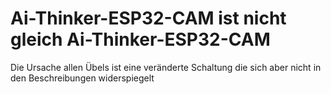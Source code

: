 # Ai-Thinker-ESP32-CAM ist nicht gleich Ai-Thinker-ESP32-CAM
Die Ursache allen Übels ist eine veränderte Schaltung die sich aber nicht in den Beschreibungen widerspiegelt
